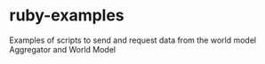 ruby-examples
=============

Examples of scripts to send and request data from the world model Aggregator and World Model
